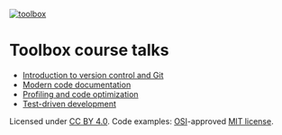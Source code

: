 [![toolbox](http://forthebadge.com/images/badges/as-seen-on-tv.svg)](http://toolbox.readthedocs.org/)


# Toolbox course talks

- [Introduction to version control and Git](http://cicero.xyz/v1/github/scisoft/toolbox-talks/master/git-intro.mkd/remark/)
- [Modern code documentation](http://cicero.xyz/v1/github/scisoft/toolbox-talks/master/documentation.mkd/remark/)
- [Profiling and code optimization](http://cicero.xyz/v1/github/scisoft/toolbox-talks/master/optimiziation.mkd/remark/)
- [Test-driven development](http://cicero.xyz/v1/github/scisoft/toolbox-talks/master/tdd.mkd/remark/)

Licensed under [CC BY 4.0](https://creativecommons.org/licenses/by/4.0/).
Code examples: [OSI](http://opensource.org)-approved [MIT license](http://opensource.org/licenses/mit-license.html).
